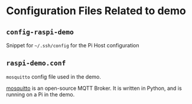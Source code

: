# Configuration Files Related to demo

## `config-raspi-demo`

Snippet for `~/.ssh/config` for the Pi Host configuration

## `raspi-demo.conf`

`mosquitto` config file used in the demo.

[mosquitto](https://mosquitto.org/) is an open-source MQTT Broker. It is written in Python, and is running on a Pi in the demo.
